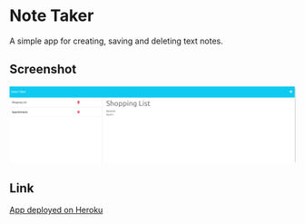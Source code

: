 # Note Taker
A simple app for creating, saving and deleting text notes.

## Screenshot
![Screenshot](screenshot.png)

## Link
[App deployed on Heroku](https://nb-bootcamp-note-taker-f19da58a1664.herokuapp.com/)